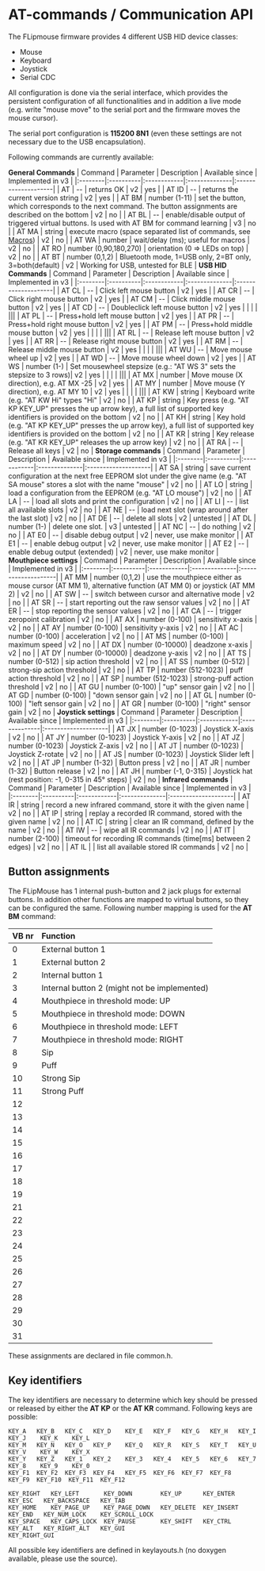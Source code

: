 # AT-commands / Communication API

The FLipmouse firmware provides 4 different USB HID device classes:
* Mouse
* Keyboard
* Joystick
* Serial CDC

All configuration is done via the serial interface, which provides the persistent configuration of all functionalities and in addition a live mode (e.g. write "mouse move" to the serial port and the firmware moves the mouse cursor).

The serial port configuration is **115200 8N1** (even these settings are not necessary due to the USB encapsulation).

Following commands are currently available:

**General Commands**
| Command | Parameter | Description | Available since | Implemented in v3 |
|:--------|:----------|:------------|:--------------|:--------------------|
| AT    | --  | returns OK   | v2 | yes |
| AT ID | --  | returns the current version string  | v2 | yes |
| AT BM | number (1-11)  | set the button, which corresponds to the next command. The button assignments are described on the bottom | v2 | no |
| AT BL | -- | enable/disable output of triggered virtual buttons. Is used with AT BM for command learning | v3 | no |
| AT MA | string | execute macro (space separated list of commands, see [Macros](https://github.com/asterics/FLipMouse/wiki/macros)) | v2 | no |
| AT WA | number | wait/delay (ms); useful for macros | v2 | no |
| AT RO | number (0,90,180,270) | orientation (0 => LEDs on top) | v2 | no |
| AT BT | number (0,1,2) | Bluetooth mode, 1=USB only, 2=BT only, 3=both(default) | v2 | Working for USB, untested for BLE |
**USB HID Commands**
| Command | Parameter | Description | Available since | Implemented in v3 |
|:--------|:----------|:------------|:--------------|:--------------------|
| AT CL | --  | Click left mouse button | v2 | yes |
| AT CR | --  | Click right mouse button  | v2 | yes |
| AT CM | --  | Click middle mouse button  | v2 | yes |
| AT CD | --  | Doubleclick left mouse button  | v2 | yes |
|       |   |   |||
| AT PL | --  | Press+hold left mouse button  | v2 | yes |
| AT PR | --  | Press+hold right mouse button  | v2 | yes |
| AT PM | --  | Press+hold middle mouse button  | v2 | yes |
|       |   |   |||
| AT RL | --  | Release left mouse button  | v2 | yes |
| AT RR | --  | Release right mouse button  | v2 | yes |
| AT RM | --  | Release middle mouse button  | v2 | yes |
|       |   |   |||
| AT WU | --  | Move mouse wheel up  | v2 | yes |
| AT WD | --  | Move mouse wheel down  | v2 | yes |
| AT WS | number (1-)  | Set mousewheel stepsize (e.g.: "AT WS 3" sets the stepsize to 3 rows)| v2 | yes |
|       |   |   |||
| AT MX | number  | Move mouse (X direction), e.g. AT MX -25  | v2 | yes |
| AT MY | number  | Move mouse (Y direction), e.g. AT MY 10  | v2 | yes |
|       |   |   |||
| AT KW | string  | Keyboard write (e.g. "AT KW Hi" types "Hi"  | v2 | no |
| AT KP | string  | Key press (e.g. "AT KP KEY_UP" presses the up arrow key), a full list of supported key identifiers is provided on the bottom  | v2 | no |
| AT KH | string  | Key hold (e.g. "AT KP KEY_UP" presses the up arrow key), a full list of supported key identifiers is provided on the bottom  | v2 | no |
| AT KR | string  | Key release (e.g. "AT KR KEY_UP" releases the up arrow key)  | v2 | no |
| AT RA | --  | Release all keys  | v2 | no |
**Storage commands** 
| Command | Parameter | Description | Available since | Implemented in v3 |
|:--------|:----------|:------------|:--------------|:--------------------|
| AT SA | string  | save current configuration at the next free EEPROM slot under the give name (e.g. "AT SA mouse" stores a slot with the name "mouse"  | v2 | no |
| AT LO | string  | load a configuration from the EEPROM (e.g. "AT LO mouse")  | v2 | no |
| AT LA | --  | load all slots and print the configuration   | v2 | no |
| AT LI | --  | list all available slots   | v2 | no |
| AT NE | --  | load next slot (wrap around after the last slot)  | v2 | no |
| AT DE | --  | delete all slots  | v2 | untested |
| AT DL | number (1-) | delete one slot.  | v3 | untested |
| AT NC | --  | do nothing  | v2 | no |
| AT E0 | --  | disable debug output  | v2 | never, use make monitor |
| AT E1 | --  | enable debug output  | v2 | never, use make monitor |
| AT E2 | --  | enable debug output (extended) | v2 | never, use make monitor |
**Mouthpiece settings** 
| Command | Parameter | Description | Available since | Implemented in v3 |
|:--------|:----------|:------------|:--------------|:--------------------|
| AT MM | number (0,1,2)  | use the mouthpiece either as mouse cursor (AT MM 1), alternative function (AT MM 0) or joystick (AT MM 2)  | v2 | no |
| AT SW | --  | switch between cursor and alternative mode  | v2 | no |
| AT SR | --  | start reporting out the raw sensor values | v2 | no |
| AT ER | --  | stop reporting the sensor values  | v2 | no |
| AT CA | --  | trigger zeropoint calibration  | v2 | no |
| AT AX | number (0-100)  | sensitivity x-axis  | v2 | no |
| AT AY | number (0-100)  | sensitivity y-axis  | v2 | no |
| AT AC | number (0-100)  | acceleration  | v2 | no |
| AT MS | number (0-100)  | maximum speed  | v2 | no |
| AT DX | number (0-10000)  | deadzone x-axis  | v2 | no |
| AT DY | number (0-10000)   | deadzone y-axis  | v2 | no |
| AT TS | number (0-512)  | sip action threshold  | v2 | no |
| AT SS | number (0-512)  | strong-sip action threshold  | v2 | no |
| AT TP | number (512-1023)  | puff action threshold  | v2 | no |
| AT SP | number (512-1023)  | strong-puff action threshold  | v2 | no |
| AT GU | number (0-100)  | "up" sensor gain  | v2 | no |
| AT GD | number (0-100)  | "down sensor gain  | v2 | no |
| AT GL | number (0-100)  | "left sensor gain  | v2 | no |
| AT GR | number (0-100)  | "right" sensor gain  | v2 | no |
**Joystick settings**
| Command | Parameter | Description | Available since | Implemented in v3 |
|:--------|:----------|:------------|:--------------|:--------------------|
| AT JX | number (0-1023)  | Joystick X-axis  | v2 | no |
| AT JY | number (0-1023)  | Joystick Y-axis  | v2 | no |
| AT JZ | number (0-1023)  | Joystick Z-axis  | v2 | no |
| AT JT | number (0-1023)  | Joystick Z-rotate  | v2 | no |
| AT JS | number (0-1023)  | Joystick Slider left  | v2 | no |
| AT JP | number (1-32)  | Button press | v2 | no |
| AT JR | number (1-32)  | Button release | v2 | no |
| AT JH | number (-1, 0-315) | Joystick hat (rest position: -1, 0-315 in 45° steps) | v2 | no |
**Infrared commands** 
| Command | Parameter | Description | Available since | Implemented in v3 |
|:--------|:----------|:------------|:--------------|:--------------------|
| AT IR | string  | record a new infrared command, store it with the given name  | v2 | no |
| AT IP | string  | replay a recorded IR command, stored with the given name  | v2 | no |
| AT IC | string  | clear an IR command, defined by the name  | v2 | no |
| AT IW | --  | wipe all IR commands  | v2 | no |
| AT IT | number (2-100) | timeout for recording IR commands (time[ms] between 2 edges) | v2 | no |
| AT IL |   | list all available stored IR commands  | v2 | no |


## Button assignments

The FLipMouse has 1 internal push-button and 2 jack plugs for external buttons. In addition other functions are mapped to virtual buttons, so they can be configured the same.
Following number mapping is used for the __AT BM__ command:

|VB nr | Function |
|:-----|:---------|
| 0    | External button 1|
| 1    | External button 2|
| 2    | Internal button 1|
| 3    | Internal button 2 (might not be implemented) |
| 4    | Mouthpiece in threshold mode: UP |
| 5    | Mouthpiece in threshold mode: DOWN |
| 6    | Mouthpiece in threshold mode: LEFT |
| 7    | Mouthpiece in threshold mode: RIGHT |
| 8    | Sip      |
| 9    | Puff     |
| 10   | Strong Sip |
| 11   | Strong Puff |
| 12   |          |
| 13   |          |
| 14   |          |
| 15   |          |
| 16   |          |
| 17   |          |
| 18   |          |
| 19   |          |
| 21   |          |
| 22   |          |
| 23   |          |
| 24   |          |
| 25   |          |
| 26   |          |
| 27   |          |
| 28   |          |
| 29   |          |
| 30   |          |
| 31   |          |

These assignments are declared in file common.h.

## Key identifiers

The key identifiers are necessary to determine which key should be pressed or released by either the __AT KP__ or the __AT KR__ command. Following keys are possible:

    KEY_A   KEY_B   KEY_C   KEY_D    KEY_E   KEY_F   KEY_G   KEY_H   KEY_I   KEY_J    KEY_K    KEY_L
    KEY_M   KEY_N   KEY_O   KEY_P    KEY_Q   KEY_R   KEY_S   KEY_T   KEY_U   KEY_V    KEY_W    KEY_X 
    KEY_Y   KEY_Z   KEY_1   KEY_2    KEY_3   KEY_4   KEY_5   KEY_6   KEY_7   KEY_8    KEY_9    KEY_0
    KEY_F1  KEY_F2  KEY_F3  KEY_F4   KEY_F5  KEY_F6  KEY_F7  KEY_F8  KEY_F9  KEY_F10  KEY_F11  KEY_F12	
    
    KEY_RIGHT   KEY_LEFT       KEY_DOWN        KEY_UP      KEY_ENTER    KEY_ESC   KEY_BACKSPACE   KEY_TAB	
    KEY_HOME    KEY_PAGE_UP    KEY_PAGE_DOWN   KEY_DELETE  KEY_INSERT   KEY_END	  KEY_NUM_LOCK    KEY_SCROLL_LOCK
    KEY_SPACE   KEY_CAPS_LOCK  KEY_PAUSE       KEY_SHIFT   KEY_CTRL     KEY_ALT   KEY_RIGHT_ALT   KEY_GUI 
    KEY_RIGHT_GUI 

All possible key identifiers are defined in keylayouts.h (no doxygen available, please use the source).
